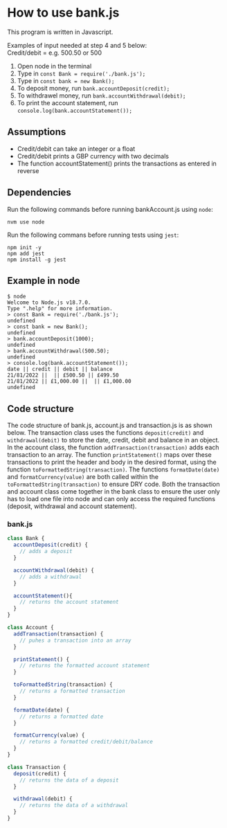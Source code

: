 # How to use bank.js

This program is written in Javascript.

Examples of input needed at step 4 and 5 below: <br />
Credit/debit = e.g. 500.50 or 500

1. Open node in the terminal
2. Type in `const Bank = require('./bank.js');`
3. Type in `const bank = new Bank();`
4. To deposit money, run `bank.accountDeposit(credit);`
5. To withdrawel money, run `bank.accountWithdrawal(debit);`
6. To print the account statement, run `console.log(bank.accountStatement());`

## Assumptions

- Credit/debit can take an integer or a float
- Credit/debit prints a GBP currency with two decimals
- The function accountStatement() prints the transactions as entered in reverse

## Dependencies

Run the following commands before running bankAccount.js using `node`:

```
nvm use node
```

Run the following commans before running tests using `jest`:

```
npm init -y
npm add jest
npm install -g jest
```

## Example in node

```
$ node
Welcome to Node.js v18.7.0.
Type ".help" for more information.
> const Bank = require('./bank.js');
undefined
> const bank = new Bank();
undefined
> bank.accountDeposit(1000);
undefined
> bank.accountWithdrawal(500.50);
undefined
> console.log(bank.accountStatement());
date || credit || debit || balance
21/81/2022 ||  || £500.50 || £499.50
21/81/2022 || £1,000.00 ||  || £1,000.00
undefined
```

## Code structure
The code structure of bank.js, account.js and transaction.js is as shown below. The transaction class uses the functions `deposit(credit)` and `withdrawal(debit)` to store the date, credit, debit and balance in an object. In the account class, the function `addTransaction(transaction)` adds each transaction to an array. The function `printStatement()` maps over these transactions to print the header and body in the desired format, using the function `toFormattedString(transaction)`. The functions `formatDate(date)` and `formatCurrency(value)` are both called within the `toFormattedString(transaction)` to ensure DRY code. Both the transaction and account class come together in the bank class to ensure the user only has to load one file into node and can only access the required functions (deposit, withdrawal and account statement).


### bank.js
```javascript
class Bank {
  accountDeposit(credit) {
    // adds a deposit
  }

  accountWithdrawal(debit) {
    // adds a withdrawal
  }

  accountStatement(){
    // returns the account statement
  }
}
```

```javascript
class Account {
  addTransaction(transaction) {
    // puhes a transaction into an array
  }

  printStatement() {
    // returns the formatted account statement
  }

  toFormattedString(transaction) {
    // returns a formatted transaction
  }

  formatDate(date) {
    // returns a formatted date
  }

  formatCurrency(value) {
    // returns a formatted credit/debit/balance
  }
}
```

```javascript
class Transaction {
  deposit(credit) {
    // returns the data of a deposit
  }

  withdrawal(debit) {
    // returns the data of a withdrawal
  }
}
```